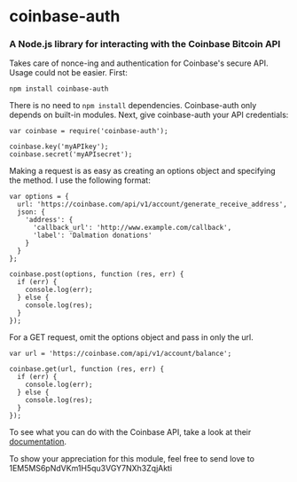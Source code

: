 # coinbase-auth
### A Node.js library for interacting with the Coinbase Bitcoin API

Takes care of nonce-ing and authentication for Coinbase's secure API. Usage could not be easier. First:

`npm install coinbase-auth`

There is no need to `npm install` dependencies. Coinbase-auth only depends on built-in modules. Next, give coinbase-auth your API credentials:

````
var coinbase = require('coinbase-auth');

coinbase.key('myAPIkey');
coinbase.secret('myAPIsecret');
````

Making a request is as easy as creating an options object and specifying the method. I use the following format:

````
var options = {
  url: 'https://coinbase.com/api/v1/account/generate_receive_address',
  json: {
    'address': {
      'callback_url': 'http://www.example.com/callback',
      'label': 'Dalmation donations'
    }
  }
};

coinbase.post(options, function (res, err) {
  if (err) {
    console.log(err);
  } else {
    console.log(res);
  }
});
````

For a GET request, omit the options object and pass in only the url.

````
var url = 'https://coinbase.com/api/v1/account/balance';

coinbase.get(url, function (res, err) {
  if (err) {
    console.log(err);
  } else {
    console.log(res);
  }
});
````

To see what you can do with the Coinbase API, take a look at their [documentation](https://coinbase.com/api/doc).

To show your appreciation for this module, feel free to send love to 1EM5MS6pNdVKm1H5qu3VGY7NXh3ZqjAkti
